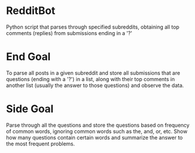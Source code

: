 # RedditBot
Python script that parses through specified subreddits, obtaining all top comments (replies) from submissions ending in a '?'

# End Goal
To parse all posts in a given subreddit and store all submissions that are questions (ending with a '?') in a list,
along with their top comments in another list (usually the answer to those questions) and observe the data.

# Side Goal
Parse through all the questions and store the questions based on frequency of common words, ignoring common words such as
the, and, or, etc. Show how many questions contain certain words and summarize the answer to the most frequent problems.
